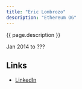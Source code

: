 ```yaml
---
title: "Eric Lombrozo"
description: "Ethereum OG"
---
```


{{ page.description }}

Jan 2014 to ???

## Links
- [LinkedIn](https://www.linkedin.com/in/ericlombrozo/)
